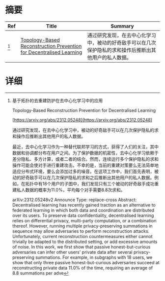 # 摘要

| Ref | Title | Summary |
| --- | --- | --- |
| [^1] | [Topology-Based Reconstruction Prevention for Decentralised Learning](https://arxiv.org/abs/2312.05248) | 通过研究发现，在去中心化学习中，被动的好奇敌手可以在几次保护隐私的求和操作后推断出其他用户的私人数据。 |

# 详细

[^1]: 基于拓扑的去重建防护在去中心化学习中的应用

    Topology-Based Reconstruction Prevention for Decentralised Learning

    [https://arxiv.org/abs/2312.05248](https://arxiv.org/abs/2312.05248)

    通过研究发现，在去中心化学习中，被动的好奇敌手可以在几次保护隐私的求和操作后推断出其他用户的私人数据。

    

    最近，去中心化学习作为一种替代联邦学习的方式，获得了人们的关注，其中数据和协调都分布在用户之间。为了保护数据的机密性，去中心化学习依赖于差分隐私、多方计算，或者二者的结合。然而，连续运行多个保护隐私的求和操作可能会使对手进行重建攻击。不幸的是，当前的重建对策要么无法简单地适应分布式环境，要么会添加过多的噪音。在这项工作中，我们首先表明，被动的好奇敌手可以在几次保护隐私的求和之后推断出其他用户的私人数据。例如，在拓扑中有18个用户的子图中，我们发现只有三个被动的好奇敌手成功重建私人数据的概率为11.0%，平均每个对手需要8.8次求和。

    arXiv:2312.05248v2 Announce Type: replace-cross  Abstract: Decentralised learning has recently gained traction as an alternative to federated learning in which both data and coordination are distributed over its users. To preserve data confidentiality, decentralised learning relies on differential privacy, multi-party computation, or a combination thereof. However, running multiple privacy-preserving summations in sequence may allow adversaries to perform reconstruction attacks. Unfortunately, current reconstruction countermeasures either cannot trivially be adapted to the distributed setting, or add excessive amounts of noise.   In this work, we first show that passive honest-but-curious adversaries can infer other users' private data after several privacy-preserving summations. For example, in subgraphs with 18 users, we show that only three passive honest-but-curious adversaries succeed at reconstructing private data 11.0% of the time, requiring an average of 8.8 summations per adve
    

